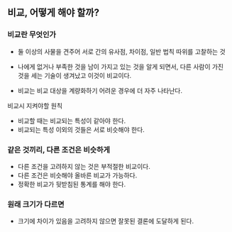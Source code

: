 ## 비교, 어떻게 해야 할까?

### 비교란 무엇인가

- 둘 이상의 사물을 견주어 서로 간의 유사점, 차이점, 일반 법칙 따위를 고찰하는 것

- 나에게 없거나 부족한 것을 남이 가지고 있는 것을 알게 되면서, 다른 사람이 가진 것을 세는 기술이 생겨났고 이것이 비교이다.

- 비교는 비교 대상을 계량화하기 어려운 경우에 더 자주 나타난다.

비교시 지켜야할 원칙

- 비교할 때는 비교되는 특성이 같아야 한다.
- 비교되는 특성 이외의 것들은 서로 비슷해야 한다. 


### 같은 것끼리, 다른 조건은 비슷하게

- 다른 조건을 고려하지 않는 것은 부적절한 비교이다.
- 다른 조건은 비슷해야 올바른 비교가 가능하다.
- 정확한 비교가 뒷받침된 통계를 해야 한다.

### 원래 크기가 다르면

- 크기에 차이가 있음을 고려하지 않으면 잘못된 결론에 도달하게 된다.


